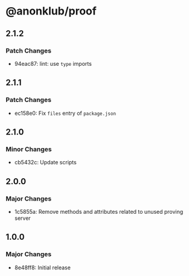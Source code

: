 # @anonklub/proof

## 2.1.2

### Patch Changes

- 94eac87: lint: use `type` imports

## 2.1.1

### Patch Changes

- ec158e0: Fix `files` entry of `package.json`

## 2.1.0

### Minor Changes

- cb5432c: Update scripts

## 2.0.0

### Major Changes

- 1c5855a: Remove methods and attributes related to unused proving server

## 1.0.0

### Major Changes

- 8e48ff8: Initial release
